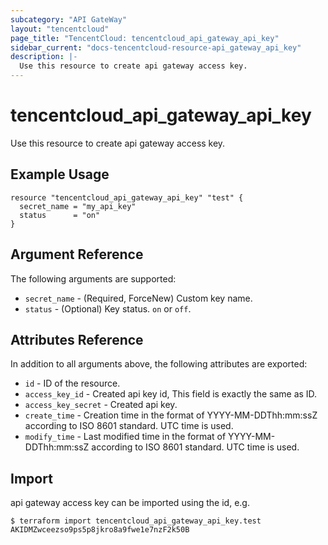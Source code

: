```yaml
---
subcategory: "API GateWay"
layout: "tencentcloud"
page_title: "TencentCloud: tencentcloud_api_gateway_api_key"
sidebar_current: "docs-tencentcloud-resource-api_gateway_api_key"
description: |-
  Use this resource to create api gateway access key.
---
```


# tencentcloud_api_gateway_api_key

Use this resource to create api gateway access key.

## Example Usage

```hcl
resource "tencentcloud_api_gateway_api_key" "test" {
  secret_name = "my_api_key"
  status      = "on"
}
```

## Argument Reference

The following arguments are supported:

* `secret_name` - (Required, ForceNew) Custom key name.
* `status` - (Optional) Key status. `on` or `off`.

## Attributes Reference

In addition to all arguments above, the following attributes are exported:

* `id` - ID of the resource.
* `access_key_id` - Created api key id, This field is exactly the same as ID.
* `access_key_secret` - Created api key.
* `create_time` - Creation time in the format of YYYY-MM-DDThh:mm:ssZ according to ISO 8601 standard. UTC time is used.
* `modify_time` - Last modified time in the format of YYYY-MM-DDThh:mm:ssZ according to ISO 8601 standard. UTC time is used.


## Import

api gateway access key can be imported using the id, e.g.

```
$ terraform import tencentcloud_api_gateway_api_key.test AKIDMZwceezso9ps5p8jkro8a9fwe1e7nzF2k50B
```

